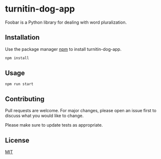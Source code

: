 # turnitin-dog-app

Foobar is a Python library for dealing with word pluralization.

## Installation

Use the package manager [npm](https://www.npmjs.com/) to install turnitin-dog-app.

```bash
npm install
```

## Usage

```
npm run start
```

## Contributing
Pull requests are welcome. For major changes, please open an issue first to discuss what you would like to change.

Please make sure to update tests as appropriate.

## License
[MIT](https://choosealicense.com/licenses/mit/)